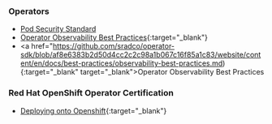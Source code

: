 ### Operators

* [Pod Security Standard](./doc/operator/podsecuritystandards)
* [Operator Observability Best Practices](https://github.com/sradco/operator-sdk/blob/af8e6383b2d50d4cc2c2c98a1b067c16f85a1c83/website/content/en/docs/best-practices/observability-best-practices.md){:target="_blank"}
* <a href="https://github.com/sradco/operator-sdk/blob/af8e6383b2d50d4cc2c2c98a1b067c16f85a1c83/website/content/en/docs/best-practices/observability-best-practices.md){:target="_blank" target="_blank">Operator Observability Best Practices</a>

### Red Hat OpenShift Operator Certification

* [Deploying onto Openshift](https://redhat-connect.gitbook.io/certified-operator-guide/ocp-deployment/openshift-deployment){:target="_blank"}